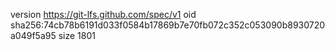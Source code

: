 version https://git-lfs.github.com/spec/v1
oid sha256:74cb78b6191d033f0584b17869b7e70fb072c352c053090b8930720a049f5a95
size 1801
